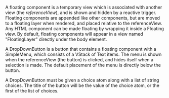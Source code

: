 A floating component is a temporary view which is associated with another view (the *referenceView*), and is shown and hidden by a reactive trigger. Floating components are appended like other components, but are moved to a floating layer when rendered, and placed relative to the referenceView. Any HTML component can be made floating by wrapping it inside a Floating view. By default, floating components will appear in a view named "FloatingLayer" directly under the body element.

A DropDownButton is a button that contains a floating component with a SimpleMenu, which consists of a VStack of Text items. The menu is shown when the referenceView (the button) is clicked, and hides itself when a selection is made. The default placement of the menu is directly below the button.

A DropDownButton must be given a choice atom along with a list of string choices. The title of the button will be the value of the choice atom, or the first of the list of choices.
